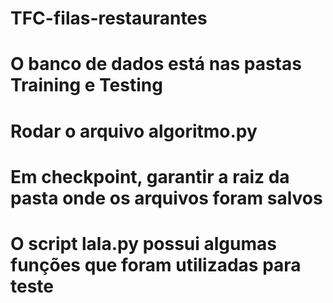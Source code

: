 # TFC-filas-restaurantes
# O banco de dados está nas pastas Training e Testing
# Rodar o arquivo algoritmo.py
# Em checkpoint, garantir a raiz da pasta onde os arquivos foram salvos
# O script lala.py possui algumas funções que foram utilizadas para teste
